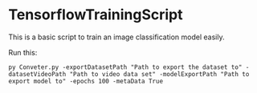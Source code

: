 # TensorflowTrainingScript

This is a basic script to train an image classification model easily.

Run this:

    py Conveter.py -exportDatasetPath "Path to export the dataset to" -datasetVideoPath "Path to video data set" -modelExportPath "Path to export model to" -epochs 100 -metaData True


